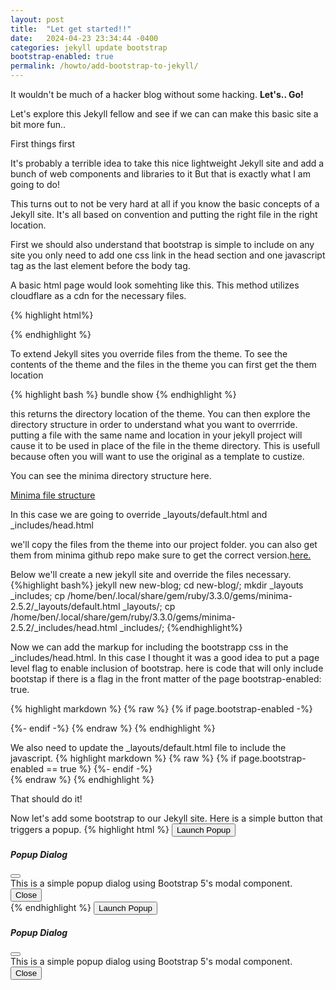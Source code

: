 ```yaml
---
layout: post
title:  "Let get started!!"
date:   2024-04-23 23:34:44 -0400
categories: jekyll update bootstrap
bootstrap-enabled: true
permalink: /howto/add-bootstrap-to-jekyll/
---
```


It wouldn't be much of a hacker blog without some hacking. <strong>Let's.. Go!</strong>
<p>Let's explore this Jekyll fellow and see if we can can make this basic site a bit more fun..</p>
<p>First things first </p>

It's probably a terrible idea to take this nice lightweight Jekyll site and add a bunch of web components and libraries to it
But that is exactly what I am going to do! 

This turns out to not be very hard at all if you know the basic concepts of a Jekyll site. It's all based on convention and putting the right file in the right location. 

First we should also understand that bootstrap is simple to include on any site you only need to add one css link in the head section and one javascript tag as the last element before the body tag.


A basic html page would look somehting like this. This method utilizes cloudflare as a cdn for the necessary files.

{% highlight html%}
<!DOCTYPE html>
<html lang="en">
<head>
  <meta charset="UTF-8">
  <meta name="viewport" content="width=device-width, initial-scale=1.0">
  <title>CyberOblivion Blog</title>
  <!-- Bootstrap CSS -->  
  <link href="https://cdnjs.cloudflare.com/ajax/libs/bootstrap/5.3.3/css/bootstrap.min.css" 
    rel="stylesheet" crossorigin="anonymous">  
    <!-- other styles to override bootstrap-->
  <link href="{{ "/assets/css/custom.css" | relative_url }}" rel="stylesheet">
</head>
<body>

  <!-- Content goes here -->

  <!-- Bootstrap JavaScript Bundle -->
  <script src="https://cdn.jsdelivr.net/npm/bootstrap@5.3.0/dist/js/bootstrap.bundle.min.js" 
    crossorigin="anonymous"></script>
</body>
</html>

{% endhighlight %}


To extend Jekyll sites you override files from the theme.
To see the contents of the theme and the files in the theme you can first get the them location

{% highlight bash %}
bundle show <theme-name>
{% endhighlight %}

this returns the directory location of the theme. You can then explore the directory
structure in order to understand what you want to overrride.
putting a file with the same name and location in your jekyll project will cause it to be used in place
of the file in the theme directory. This is usefull  because often you will want to use the original as
a template to custize.

You can see the minima directory structure here.

<a href="https://jekyllrb.com/docs/structure/">Minima file structure</a>

In this case we are going to override _layouts/default.html and _includes/head.html

we'll copy the files from the theme into our project folder. you can also get them from minima github repo make sure to get the correct version.<a href="https://github.com/jekyll/minima" >here.</a>

Below we'll create a new jekyll site and override the files necessary.
{%highlight bash%}
jekyll new new-blog;
cd new-blog/;
mkdir _layouts _includes;
cp /home/ben/.local/share/gem/ruby/3.3.0/gems/minima-2.5.2/_layouts/default.html _layouts/;
cp /home/ben/.local/share/gem/ruby/3.3.0/gems/minima-2.5.2/_includes/head.html _includes/;
{%endhighlight%}

Now we can add the markup for including the bootstrapp css in the _includes/head.html. In this case I thought it was
a good idea to put a page level flag to enable inclusion of bootstrap. here is code that will only
include bootstap if there is a flag in the front matter of the page bootstrap-enabled: true. 

{% highlight markdown %}
{% raw %}
{% if page.bootstrap-enabled -%}
  <link rel="stylesheet" href="https://cdnjs.cloudflare.com/ajax/libs/bootstrap/5.3.3/css/bootstrap.min.css"
  rel="stylesheet" integrity="sha384-whatever-key" crossorigin="anonymous">
{%- endif -%}  
{% endraw %}
{% endhighlight %}

We also need to update the _layouts/default.html file to include the javascript. 
{% highlight markdown %}
{% raw %}
    {% if page.bootstrap-enabled == true %}
        <!-- Include Bootstrap 5 JavaScript -->
        <script src="https://cdnjs.cloudflare.com/ajax/libs/bootstrap/5.3.3/js/bootstrap.bundle.min.js" 
         integrity="sha384-whatever-key" crossorigin="anonymous"></script>
     {%- endif -%}    
{% endraw %}
{% endhighlight %}

That should do it!

Now let's add some bootstrap to our Jekyll site. Here is a simple button that triggers a popup.
{% highlight html %}
<button type="button" class="btn btn-primary" data-bs-toggle="modal" data-bs-target="#exampleModal">
  Launch Popup
</button>

<div class="modal fade" id="exampleModal" tabindex="-1" aria-labelledby="exampleModalLabel" aria-hidden="true">
  <div class="modal-dialog">
    <div class="modal-content">
      <div class="modal-header">
        <h5 class="modal-title" id="exampleModalLabel">Popup Dialog</h5>
        <button type="button" class="btn-close" data-bs-dismiss="modal" aria-label="Close"></button>
      </div>
      <div class="modal-body">
        This is a simple popup dialog using Bootstrap 5's modal component.
      </div>
      <div class="modal-footer">
        <button type="button" class="btn btn-secondary" data-bs-dismiss="modal">Close</button>
      </div>
    </div>
  </div>
</div>
{% endhighlight %}



<button type="button" class="btn btn-primary" data-bs-toggle="modal" data-bs-target="#exampleModal">
  Launch Popup
</button>


<div class="modal fade" id="exampleModal" tabindex="-1" aria-labelledby="exampleModalLabel" aria-hidden="true">
  <div class="modal-dialog">
    <div class="modal-content">
      <div class="modal-header">
        <h5 class="modal-title" id="exampleModalLabel">Popup Dialog</h5>
        <button type="button" class="btn-close" data-bs-dismiss="modal" aria-label="Close"></button>
      </div>
      <div class="modal-body">
        This is a simple popup dialog using Bootstrap 5's modal component.
      </div>
      <div class="modal-footer">
        <button type="button" class="btn btn-secondary" data-bs-dismiss="modal">Close</button>
      </div>
    </div>
  </div>
</div>


<br/>

